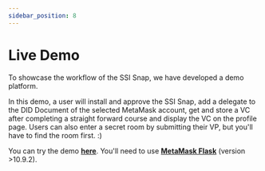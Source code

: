 ```yaml
---
sidebar_position: 8
---
```


# Live Demo

To showcase the workflow of the SSI Snap, we have developed a demo platform.

In this demo, a user will install and approve the SSI Snap, add a delegate to the DID Document of the selected MetaMask account, get and store a VC after completing a straight forward course and display the VC on the profile page. Users can also enter a secret room by submitting their VP, but you'll have to find the room first. :)

You can try the demo **[here](https://blockchain-lab-um.github.io/course-dapp/)**. You'll need to use **[MetaMask Flask](https://metamask.io/flask/)** (version >10.9.2).
